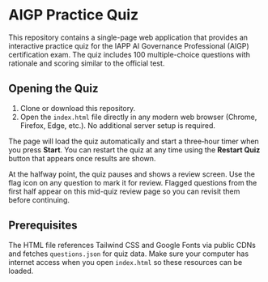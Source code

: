 # AIGP Practice Quiz

This repository contains a single-page web application that provides an interactive practice quiz for the IAPP AI Governance Professional (AIGP) certification exam. The quiz includes 100 multiple-choice questions with rationale and scoring similar to the official test.

## Opening the Quiz

1. Clone or download this repository.
2. Open the `index.html` file directly in any modern web browser (Chrome, Firefox, Edge, etc.). No additional server setup is required.

The page will load the quiz automatically and start a three‑hour timer when you press **Start**. You can restart the quiz at any time using the **Restart Quiz** button that appears once results are shown.

At the halfway point, the quiz pauses and shows a review screen. Use the flag icon on any question to mark it for review. Flagged questions from the first half appear on this mid-quiz review page so you can revisit them before continuing.

## Prerequisites

The HTML file references Tailwind CSS and Google Fonts via public CDNs and fetches `questions.json` for quiz data. Make sure your computer has internet access when you open `index.html` so these resources can be loaded.

